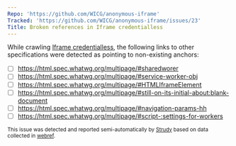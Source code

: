 ```yaml
---
Repo: 'https://github.com/WICG/anonymous-iframe'
Tracked: 'https://github.com/WICG/anonymous-iframe/issues/23'
Title: Broken references in Iframe credentialless
---
```


While crawling [Iframe credentialless](https://wicg.github.io/anonymous-iframe/), the following links to other specifications were detected as pointing to non-existing anchors:
* [ ] https://html.spec.whatwg.org/multipage/#sharedworer
* [ ] https://html.spec.whatwg.org/multipage/#service-worker-obj
* [ ] https://html.spec.whatwg.org/multipage/#HTMLIframeElement
* [ ] https://html.spec.whatwg.org/multipage/#still-on-its-initial-about:blank-document
* [ ] https://html.spec.whatwg.org/multipage/#navigation-params-hh
* [ ] https://html.spec.whatwg.org/multipage/#script-:settings-for-workers

<sub>This issue was detected and reported semi-automatically by [Strudy](https://github.com/w3c/strudy/) based on data collected in [webref](https://github.com/w3c/webref/).</sub>
